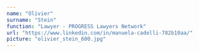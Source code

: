 ```yaml
---
name: "Olivier"
surname: "Stein"
function: "Lawyer - PROGRESS Lawyers Network"
url: "https://www.linkedin.com/in/manuela-cadelli-782b10aa/"
picture: "olivier_stein_600.jpg"
---
```

